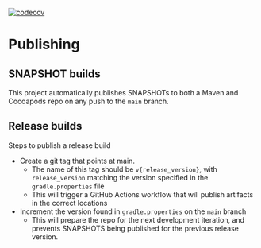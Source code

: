 [![codecov](https://codecov.io/gh/CruGlobal/kotlin-mpp-godtools-tool-parser/branch/main/graph/badge.svg)](https://codecov.io/gh/CruGlobal/kotlin-mpp-godtools-tool-parser)

# Publishing

## SNAPSHOT builds
This project automatically publishes SNAPSHOTs to both a Maven and Cocoapods repo on any push to the `main` branch. 

## Release builds
Steps to publish a release build
- Create a git tag that points at main.
  - The name of this tag should be `v{release_version}`, with `release_version` matching the version specified in the `gradle.properties` file
  - This will trigger a GitHub Actions workflow that will publish artifacts in the correct locations
- Increment the version found in `gradle.properties` on the `main` branch
  - This will prepare the repo for the next development iteration, and prevents SNAPSHOTS being published for the previous release version.
